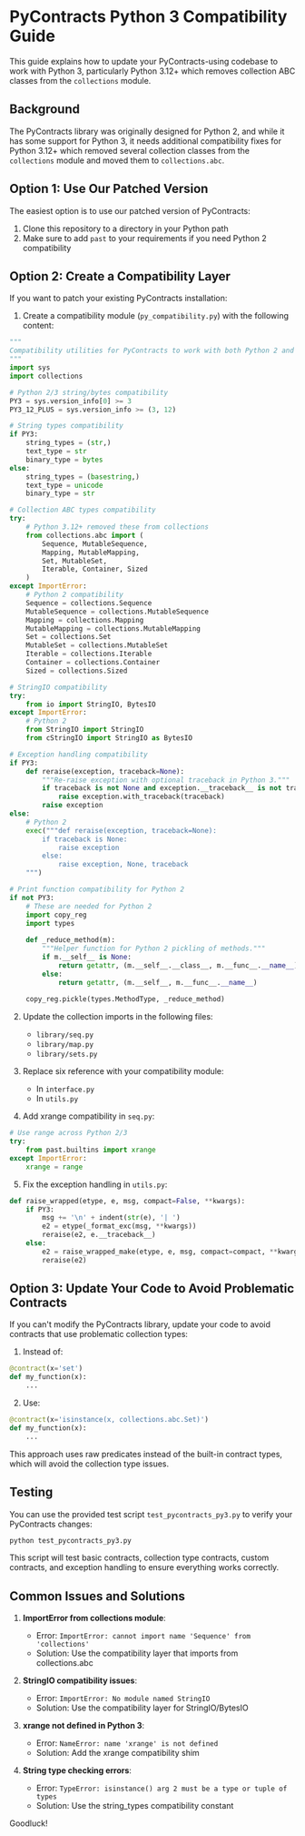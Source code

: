 # PyContracts Python 3 Compatibility Guide

This guide explains how to update your PyContracts-using codebase to
work with Python 3, particularly Python 3.12+ which removes collection
ABC classes from the `collections` module.

## Background

The PyContracts library was originally designed for Python 2, and
while it has some support for Python 3, it needs additional
compatibility fixes for Python 3.12+ which removed several collection
classes from the `collections` module and moved them to
`collections.abc`.

## Option 1: Use Our Patched Version

The easiest option is to use our patched version of PyContracts:

1. Clone this repository to a directory in your Python path
3. Make sure to add `past` to your requirements if you need Python 2 compatibility

## Option 2: Create a Compatibility Layer

If you want to patch your existing PyContracts installation:

1. Create a compatibility module (`py_compatibility.py`) with the following content:

```python
"""
Compatibility utilities for PyContracts to work with both Python 2 and 3.
"""
import sys
import collections

# Python 2/3 string/bytes compatibility
PY3 = sys.version_info[0] >= 3
PY3_12_PLUS = sys.version_info >= (3, 12)

# String types compatibility
if PY3:
    string_types = (str,)
    text_type = str
    binary_type = bytes
else:
    string_types = (basestring,)
    text_type = unicode
    binary_type = str

# Collection ABC types compatibility
try:
    # Python 3.12+ removed these from collections
    from collections.abc import (
        Sequence, MutableSequence, 
        Mapping, MutableMapping,
        Set, MutableSet,
        Iterable, Container, Sized
    )
except ImportError:
    # Python 2 compatibility
    Sequence = collections.Sequence
    MutableSequence = collections.MutableSequence
    Mapping = collections.Mapping
    MutableMapping = collections.MutableMapping
    Set = collections.Set
    MutableSet = collections.MutableSet
    Iterable = collections.Iterable
    Container = collections.Container
    Sized = collections.Sized

# StringIO compatibility
try:
    from io import StringIO, BytesIO
except ImportError:
    # Python 2
    from StringIO import StringIO
    from cStringIO import StringIO as BytesIO

# Exception handling compatibility
if PY3:
    def reraise(exception, traceback=None):
        """Re-raise exception with optional traceback in Python 3."""
        if traceback is not None and exception.__traceback__ is not traceback:
            raise exception.with_traceback(traceback)
        raise exception
else:
    # Python 2
    exec("""def reraise(exception, traceback=None):
        if traceback is None:
            raise exception
        else:
            raise exception, None, traceback
    """)

# Print function compatibility for Python 2
if not PY3:
    # These are needed for Python 2
    import copy_reg
    import types
    
    def _reduce_method(m):
        """Helper function for Python 2 pickling of methods."""
        if m.__self__ is None:
            return getattr, (m.__self__.__class__, m.__func__.__name__)
        else:
            return getattr, (m.__self__, m.__func__.__name__)
    
    copy_reg.pickle(types.MethodType, _reduce_method)
```

2. Update the collection imports in the following files:
   - `library/seq.py`
   - `library/map.py`
   - `library/sets.py`

3. Replace six reference with your compatibility module:
   - In `interface.py`
   - In `utils.py`

4. Add xrange compatibility in `seq.py`:
```python
# Use range across Python 2/3
try:
    from past.builtins import xrange
except ImportError:
    xrange = range
```

5. Fix the exception handling in `utils.py`:
```python
def raise_wrapped(etype, e, msg, compact=False, **kwargs):
    if PY3:
        msg += '\n' + indent(str(e), '| ')
        e2 = etype(_format_exc(msg, **kwargs))
        reraise(e2, e.__traceback__)
    else:
        e2 = raise_wrapped_make(etype, e, msg, compact=compact, **kwargs)
        reraise(e2)
```

## Option 3: Update Your Code to Avoid Problematic Contracts

If you can't modify the PyContracts library, update your code to avoid contracts that use problematic collection types:

1. Instead of:
```python
@contract(x='set')
def my_function(x):
    ...
```

2. Use:
```python
@contract(x='isinstance(x, collections.abc.Set)')
def my_function(x):
    ...
```

This approach uses raw predicates instead of the built-in contract
types, which will avoid the collection type issues.

## Testing

You can use the provided test script `test_pycontracts_py3.py` to
verify your PyContracts changes:

```bash
python test_pycontracts_py3.py
```

This script will test basic contracts, collection type contracts, custom contracts, and exception handling to ensure everything works correctly.

## Common Issues and Solutions

1. **ImportError from collections module**:
   - Error: `ImportError: cannot import name 'Sequence' from 'collections'`
   - Solution: Use the compatibility layer that imports from collections.abc

2. **StringIO compatibility issues**:
   - Error: `ImportError: No module named StringIO`
   - Solution: Use the compatibility layer for StringIO/BytesIO

3. **xrange not defined in Python 3**:
   - Error: `NameError: name 'xrange' is not defined`
   - Solution: Add the xrange compatibility shim

4. **String type checking errors**:
   - Error: `TypeError: isinstance() arg 2 must be a type or tuple of types`
   - Solution: Use the string_types compatibility constant

Goodluck!